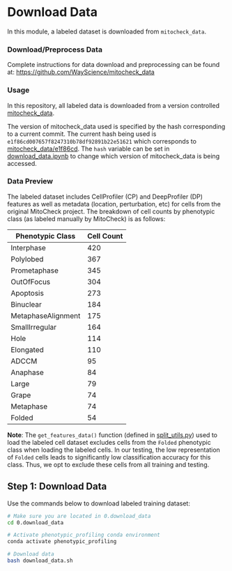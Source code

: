 # Download Data

In this module, a labeled dataset is downloaded from `mitocheck_data`.

### Download/Preprocess Data

Complete instructions for data download and preprocessing can be found at: https://github.com/WayScience/mitocheck_data

### Usage

In this repository, all labeled data is downloaded from a version controlled [mitocheck_data](https://github.com/WayScience/mitocheck_data).

The version of mitocheck_data used is specified by the hash corresponding to a current commit.
The current hash being used is `e1f86cd007657f8247310b78df92891b22e51621` which corresponds to [mitocheck_data/e1f86cd](https://github.com/WayScience/mitocheck_data/tree/e1f86cd007657f8247310b78df92891b22e51621).
The `hash` variable can be set in [download_data.ipynb](download_data.ipynb) to change which version of mitocheck_data is being accessed.

### Data Preview

The labeled dataset includes CellProfiler (CP) and DeepProfiler (DP) features as well as metadata (location, perturbation, etc) for cells from the original MitoCheck project.
The breakdown of cell counts by phenotypic class (as labeled manually by MitoCheck) is as follows:

| Phenotypic Class    | Cell Count |
|---------------------|-------|
| Interphase          | 420   |
| Polylobed           | 367   |
| Prometaphase        | 345   |
| OutOfFocus          | 304   |
| Apoptosis           | 273   |
| Binuclear           | 184   |
| MetaphaseAlignment  | 175   |
| SmallIrregular      | 164   |
| Hole                | 114   |
| Elongated           | 110   |
| ADCCM               | 95    |
| Anaphase            | 84    |
| Large               | 79    |
| Grape               | 74    |
| Metaphase           | 74    |
| Folded              | 54    |

**Note**: The `get_features_data()` function (defined in [split_utils.py](../utils/split_utils.py)) used to load the labeled cell dataset excludes cells from the `Folded` phenotypic class when loading the labeled cells.
In our testing, the low representation of `Folded` cells leads to significantly low classification accuracy for this class.
Thus, we opt to exclude these cells from all training and testing.

## Step 1: Download Data

Use the commands below to download labeled training dataset:

```sh
# Make sure you are located in 0.download_data
cd 0.download_data

# Activate phenotypic_profiling conda environment
conda activate phenotypic_profiling

# Download data
bash download_data.sh
```
